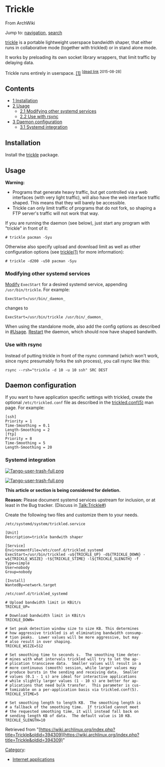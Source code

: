 # Trickle

From ArchWiki

Jump to: [navigation](#column-one), [search](#searchInput)

[trickle](https://www.archlinux.org/packages/?name=trickle) is a portable lightweight userspace bandwidth shaper, that either runs in collaborative mode (together with trickled) or in stand alone mode.

It works by preloading its own socket library wrappers, that limit traffic by delaying data.

Trickle runs entirely in userspace. [[1]](http://monkey.org/~marius/pages/?page=trickle) <sup>[[dead link](https://en.wikipedia.org/wiki/Wikipedia:Link_rot "wikipedia:Wikipedia:Link rot") 2015-08-28]</sup>

## Contents

*   [1 Installation](#Installation)
*   [2 Usage](#Usage)
    *   [2.1 Modifying other systemd services](#Modifying_other_systemd_services)
    *   [2.2 Use with rsync](#Use_with_rsync)
*   [3 Daemon configuration](#Daemon_configuration)
    *   [3.1 Systemd integration](#Systemd_integration)

## Installation

Install the [trickle](https://www.archlinux.org/packages/?name=trickle) package.

## Usage

**Warning:**

*   Programs that generate heavy traffic, but get controlled via a web interfaces (with very light traffic), will also have the web interface traffic shaped. This means that they will barely be accessible.
*   Trickle can only limit traffic of programs that do not fork, so shaping a FTP server's traffic will not work that way.

If you are running the daemon (see below), just start any program with "trickle" in front of it:

```
# trickle pacman -Syu

```

Otherwise also specify upload and download limit as well as other configuration options (see [trickle(1)](http://monkey.org/~marius/trickle/trickle.1.txt) for more information):

```
# trickle -d200 -u50 pacman -Syu

```

### Modifying other systemd services

[Modify](/index.php/Systemd#Editing_provided_unit_files "Systemd") `ExecStart` for a desired systemd service, appending `/usr/bin/trickle`. For example:

```
ExecStart=/usr/bin/_daemon_

```

changes to

```
ExecStart=/usr/bin/trickle /usr/bin/_daemon_

```

When using the standalone mode, also add the config options as described in [#Usage](#Usage). [Restart](/index.php/Restart "Restart") the daemon, which should now have shaped bandwith.

### Use with rsync

Instead of putting trickle in front of the rsync command (which won't work, since rsync presumably forks the ssh process), you call rsync like this:

```
rsync --rsh="trickle -d 10 -u 10 ssh" SRC DEST

```

## Daemon configuration

If you want to have application specific settings with trickled, create the optional `/etc/trickled.conf` file as described in the [trickled.conf(5)](http://monkey.org/~marius/trickle/trickled.conf.5.txt) man page. For example:

```
[ssh]
Priority = 1
Time-Smoothing = 0.1
Length-Smoothing = 2
[ftp]
Priority = 8
Time-Smoothing = 5
Length-Smoothing = 20

```

### Systemd integration

[![Tango-user-trash-full.png](/images/e/ee/Tango-user-trash-full.png)](/index.php/File:Tango-user-trash-full.png)

[![Tango-user-trash-full.png](/images/e/ee/Tango-user-trash-full.png)](/index.php/File:Tango-user-trash-full.png)

**This article or section is being considered for deletion.**

**Reason:** Please document systemd services upstream for inclusion, or at least in the Bug tracker. (Discuss in [Talk:Trickle#](https://wiki.archlinux.org/index.php/Talk:Trickle))

Create the following two files and customize them to your needs.

 `/etc/systemd/system/trickled.service` 

```
[Unit]
Description=trickle bandwith shaper

[Service]
EnvironmentFile=/etc/conf.d/trickled_systemd
ExecStart=/usr/bin/trickled -u${TRICKLE_UP} -d${TRICKLE_DOWN} -w${TRICKLE_WSIZE} -t${TRICKLE_STIME} -l${TRICKLE_SLENGTH} -f
Type=simple
User=nobody
Group=nobody

[Install]
WantedBy=network.target

```

 `/etc/conf.d/trickled_systemd` 

```
# Upload bandwidth limit in KBit/s
TRICKLE_UP=

# Download bandwidth limit in KBit/s
TRICKLE_DOWN=

# Set peak detection window size to size KB. This determines
# how aggressive trickled is at eliminating bandwidth consump-
# tion peaks.  Lower values will be more aggressive, but may
# also result in over shaping.
TRICKLE_WSIZE=512

# Set smoothing time to seconds s.  The smoothing time deter-
# mines with what intervals trickled will try to let the ap-
# plication transcieve data.  Smaller values will result in a
# more continuous (smooth) session, while larger values may
# produce bursts in the sending and receiving data.  Smaller
# values (0.1 - 1 s) are ideal for interactive applications
# while slightly larger values (1 - 10 s) are better for ap-
# plications that need bulk transfer.  This parameter is cus-
# tomizable on a per-application basis via trickled.conf(5).
TRICKLE_STIME=5

# Set smoothing length to length KB.  The smoothing length is
# a fallback of the smoothing time.  If trickled cannot meet
# the requested smoothing time, it will instead fall back on
# sending length KB of data.  The default value is 10 KB.
TRICKLE_SLENGTH=10

```

Retrieved from "[https://wiki.archlinux.org/index.php?title=Trickle&oldid=394309](https://wiki.archlinux.org/index.php?title=Trickle&oldid=394309)"

[Category](/index.php/Special:Categories "Special:Categories"):

*   [Internet applications](/index.php/Category:Internet_applications "Category:Internet applications")